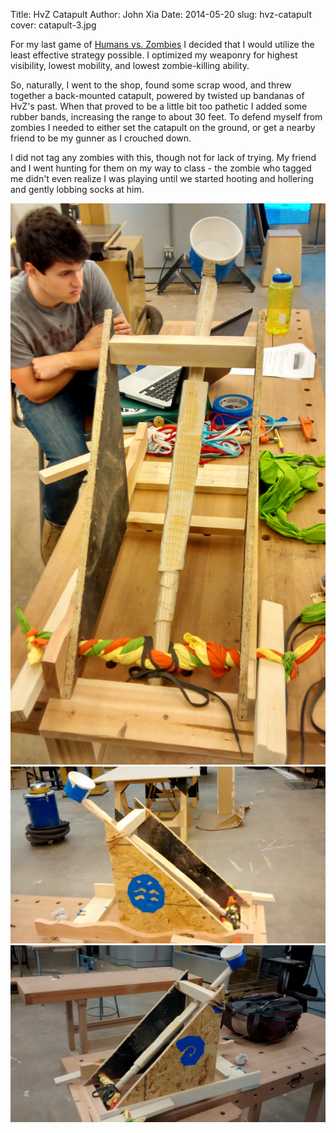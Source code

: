 Title: HvZ Catapult
Author: John Xia
Date: 2014-05-20
slug: hvz-catapult
cover: catapult-3.jpg

For my last game of [Humans vs. Zombies](http://www.uchicagohvz.org) I
decided that I would utilize the least effective strategy possible. I
optimized my weaponry for highest visibility, lowest mobility, and
lowest zombie-killing ability.

So, naturally, I went to the shop, found some scrap wood, and threw
together a back-mounted catapult, powered by twisted up bandanas of
HvZ's past. When that proved to be a little bit too pathetic I added
some rubber bands, increasing the range to about 30 feet. To defend
myself from zombies I needed to either set the catapult on the ground,
or get a nearby friend to be my gunner as I crouched down.

I did not tag any zombies with this, though not for lack of trying. My
friend and I went hunting for them on my way to class - the zombie who
tagged me didn't even realize I was playing until we started hooting
and hollering and gently lobbing socks at him.

<img src="/images/hvz-catapult/catapult-1.jpg"/>

<img src="/images/hvz-catapult/catapult-2.jpg"/>

<img src="/images/hvz-catapult/catapult-3.jpg"/>

